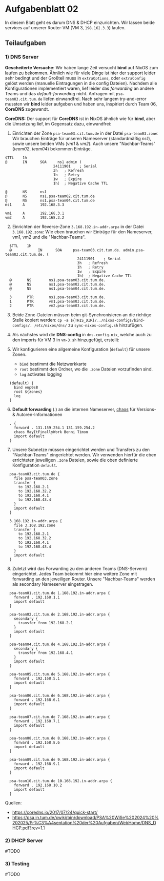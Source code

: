 # Aufgabenblatt 02

In diesem Blatt geht es darum DNS & DHCP einzurichten. Wir lassen beide services auf unserer Router-VM (VM 3, `198.162.3.3`) laufen.

## Teilaufgaben

### 1) DNS Server
**Gescheiterte Versuche:**
Wir haben lange Zeit versucht **bind** auf NixOS zum laufen zu bekommen. Ähnlich wie für viele Dinge ist hier der support leider sehr bedingt und der Großteil muss in `extraOptions`, oder `extraConfig` gelöst werden (manuelle Eintragungen in die config Dateien).
Nachdem alle Konfigurationen implementiert waren, lief leider das *forwarding* an andere Teams und das *default-forwarding* nicht. Anfragen mit `psa-team03.cit.tum.de` liefen einwandfrei. Nach sehr langem try-and-error mussten wir **bind** leider aufgeben und haben uns, inspiriert durch Team 06, **CoreDNS** zugewandt.

**CoreDNS:**
Der support für **CoreDNS** ist in NixOS ähnlich wie für **bind**, aber die Umsetzung lief, im Gegensatz dazu, einwandfrei:

1. Einrichten der Zone `psa-team03.cit.tum.de` in der Datei `psa-team03.zone`:
   Wir brauchen Einträge für unseren Nameserver (standardmäßig *ns1*), sowie unsere beiden VMs (*vm1* & *vm2*). Auch unsere "Nachbar-Teams" (*team02*, *team04*) bekommen Einträge.
  ```psa-team03.zone
  $TTL    1h
  @       IN      SOA     ns1 admin (
                        24111901    ; Serial
                        3h   ; Refresh
                        1h   ; Retry
                        1w   ; Expire
                        1h)  ; Negative Cache TTL

  @       NS      ns1
  @       NS      ns1.psa-team02.cit.tum.de
  @       NS      ns1.psa-team04.cit.tum.de
  ns1     A       192.168.3.3

  vm1     A       192.168.3.1
  vm2     A       192.168.3.2
  ```

2. Einrichten der Reverse-Zone `3.168.192.in-addr.arpa` in der Datei `3.168.192.zone`:
   Wie eben brauchen wir Einträge für den Nameserver, vm1, vm2 und die "Nachbar-Teams".
```3.168.192.in-addr.arpa
  $TTL    1h
  @            IN      SOA     psa-team03.cit.tum.de. admin.psa-team03.cit.tum.de. (
                                 24111901    ; Serial
                                 3h   ; Refresh
                                 1h   ; Retry
                                 1w   ; Expire
                                 1h)  ; Negative Cache TTL
  @       NS        ns1.psa-team03.cit.tum.de.
  @       NS        ns1.psa-team02.cit.tum.de.
  @       NS        ns1.psa-team04.cit.tum.de.

  3       PTR       ns1.psa-team03.cit.tum.de.
  1       PTR       vm1.psa-team03.cit.tum.de.
  2       PTR       vm2.psa-team03.cit.tum.de.
  ```

3. Beide Zone-Dateien müssen beim git-Synchronisieren an die richtige Stelle kopiert werden: `cp -a ${THIS_DIR}/../nixos-configs/bind-configs/. /etc/nixos/dns/` zu `sync-nixos-config.sh` hinzufügen.

4. Als nächstes wird die **DNS-config** in `dns-config.nix`, welche auch zu den imports für VM 3 in `vm-3.sh` hinzugefügt, erstellt:

5. Wir konfigurieren eine allgemeine Konfiguration (`default`) für unsere Zonen.
   - `bind` bestimmt die Netzwerkkarte
   - `root` bestimmt den Ordner, wo die `.zone` Dateien vorzufinden sind.
   - `log` activates logging
```nixos
  (default) {
    bind enp0s8
    root ${zones}
    log
  }
  ```

6. **Default forwarding** (.) an die internen Nameserver, [chaos](https://coredns.io/plugins/chaos/) für Versions- & Autoren-Informationen
```nixos
  . {
    forward . 131.159.254.1 131.159.254.2
    chaos MayItFinallyWork Benni Timon
    import default
  }
  ```

7. Unsere Subnetze müssen eingerichtet werden und Transfers zu den "Nachbar-Teams" eingerichtet werden. Wir verwenden hierfür die eben errichteten jeweiligen `.zone` Dateien, sowie die oben definierte Konfiguration `default`.
```nixos
  psa-team03.cit.tum.de {
    file psa-team03.zone
    transfer {
      to 192.168.2.1
      to 192.168.32.2
      to 192.168.4.1
      to 192.168.43.4
    }
    import default
  }

  3.168.192.in-addr.arpa {
    file 3.168.192.zone
    transfer {
      to 192.168.2.1
      to 192.168.32.2
      to 192.168.4.1
      to 192.168.43.4
    }
    import default
  }
  ```
  
8. Zuletzt wird das Forwarding zu den anderen Teams (DNS-Servern) eingerichtet. Jedes Team bekommt hier eine weitere Zone mit forwarding an den jeweiligen Router. Unsere "Nachbar-Teams" werden als secondary Nameserver eingetragen.
```nixos
  psa-team01.cit.tum.de 1.168.192.in-addr.arpa {
    forward . 192.168.1.1
    import default
  }

  psa-team02.cit.tum.de 2.168.192.in-addr.arpa {
    secondary {
      transfer from 192.168.2.1
    }
    import default
  }

  psa-team04.cit.tum.de 4.168.192.in-addr.arpa {
    secondary {
      transfer from 192.168.4.1
    }
    import default
  }

  psa-team05.cit.tum.de 5.168.192.in-addr.arpa {
    forward . 192.168.5.1
    import default
  }

  psa-team06.cit.tum.de 6.168.192.in-addr.arpa {
    forward . 192.168.6.1
    import default
  }

  psa-team07.cit.tum.de 7.168.192.in-addr.arpa {
    forward . 192.168.7.1
    import default
  }

  psa-team08.cit.tum.de 8.168.192.in-addr.arpa {
    forward . 192.168.8.6
    import default
  }

  psa-team09.cit.tum.de 9.168.192.in-addr.arpa {
    forward . 192.168.9.1
    import default
  }

  psa-team10.cit.tum.de 10.168.192.in-addr.arpa {
    forward . 192.168.10.2
    import default
  }
  ```

Quellen:
- https://coredns.io/2017/07/24/quick-start/
- https://psa.in.tum.de/xwiki/bin/download/PSA%20WiSe%202024%20%202025/Pr%C3%A4sentation%20der%20Aufgaben/WebHome/DNS_DHCP.pdf?rev=1.1
### 2) DHCP Server

#TODO

### 3) Testing

#TODO

